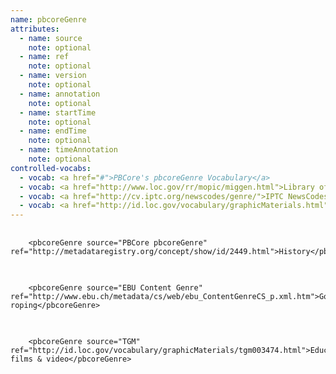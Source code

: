```yaml
---
name: pbcoreGenre
attributes:
  - name: source
    note: optional
  - name: ref
    note: optional
  - name: version
    note: optional
  - name: annotation
    note: optional
  - name: startTime
    note: optional
  - name: endTime
    note: optional
  - name: timeAnnotation
    note: optional
controlled-vocabs:
  - vocab: <a href="#">PBCore's pbcoreGenre Vocabulary</a>
  - vocab: <a href="http://www.loc.gov/rr/mopic/miggen.html">Library of Congress Moving Image Genre-Form Guide</a>
  - vocab: <a href="http://cv.iptc.org/newscodes/genre/">IPTC NewsCodes Genres</a>
  - vocab: <a href="http://id.loc.gov/vocabulary/graphicMaterials.html">Library of Congress for Graphic Materials</a>
---
```

<pre>
  <code>
    &lt;pbcoreGenre source=&quot;PBCore pbcoreGenre&quot; ref=&quot;http://metadataregistry.org/concept/show/id/2449.html&quot;&gt;History&lt;/pbcoreGenre&gt;
  </code>
</pre>

<pre>
  <code>
    &lt;pbcoreGenre source=&quot;EBU Content Genre&quot; ref=&quot;http://www.ebu.ch/metadata/cs/web/ebu_ContentGenreCS_p.xml.htm&quot;&gt;Goat roping&lt;/pbcoreGenre&gt;
  </code>
</pre>


<pre>
  <code>
    &lt;pbcoreGenre source=&quot;TGM&quot; ref=&quot;http://id.loc.gov/vocabulary/graphicMaterials/tgm003474.html&quot;&gt;Educational/cultural films &amp; video&lt;/pbcoreGenre&gt;
  </code>
</pre>
